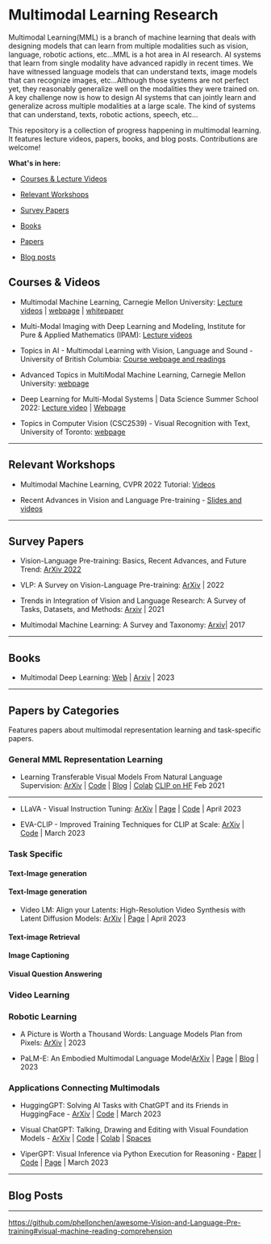 # Multimodal Learning Research

Multimodal Learning(MML) is a branch of machine learning that deals with designing models that can learn from multiple modalities such as vision, language, robotic actions, etc...MML is a hot area in AI research. AI systems that learn from single modality have advanced rapidly in recent times. We have witnessed language models that can understand texts, image models that can recognize images, etc...Although those systems are not perfect yet, they reasonably generalize well on the modalities they were trained on. A key challenge now is how to design AI systems that can jointly learn and generalize across multiple modalities at a large scale. The kind of systems that can understand, texts, robotic actions, speech, etc...

This repository is a collection of progress happening in multimodal learning. It features lecture videos, papers, books, and blog posts. Contributions are welcome!

**What's in here:**
* [Courses & Lecture Videos](#books)

* [Relevant Workshops](#relevant-workshops)

* [Survey Papers](#survey-papers)

* [Books](#books)

* [Papers](#papers-by-categories)

* [Blog posts](#blog-posts)

## Courses & Videos

* Multimodal Machine Learning, Carnegie Mellon University: [Lecture videos](https://www.youtube.com/playlist?list=PL-Fhd_vrvisNM7pbbevXKAbT_Xmub37fA) | [webpage](https://cmu-multicomp-lab.github.io/mmml-course/fall2022/schedule/) | [whitepaper](https://aclanthology.org/P17-5002.pdf)

* Multi-Modal Imaging with Deep Learning and Modeling, Institute for Pure & Applied Mathematics (IPAM): [Lecture videos](https://www.youtube.com/playlist?list=PLHyI3Fbmv0Sdctgfh7uLkabghB2H2yw3b)

* Topics in AI - Multimodal Learning with Vision, Language and Sound - University of British Columbia: [Course webpage and readings](https://www.cs.ubc.ca/~lsigal/teaching22_Term1.html)

* Advanced Topics in MultiModal Machine Learning, Carnegie Mellon University: [webpage](https://cmu-multicomp-lab.github.io/adv-mmml-course/spring2023/schedule/)

* Deep Learning for Multi-Modal Systems | Data Science Summer School 2022: [Lecture video](https://www.youtube.com/watch?v=hLxMf7EdyQs&t=1s) | [Webpage](https://ds3.ai/2022/deep-learning.html)

* Topics in Computer Vision (CSC2539) - Visual Recognition with Text, University of Toronto: [webpage](http://www.cs.utoronto.ca/~fidler/teaching/2017/CSC2539.html)

***********************
## Relevant Workshops
* Multimodal Machine Learning, CVPR 2022 Tutorial: [Videos](https://www.youtube.com/playlist?list=PLki3HkfgNEsKPcpj5Vv2P98SRAT9wxIDa)

* Recent Advances in Vision and Language Pre-training - [Slides and videos](https://vlp-tutorial.github.io)

***********************

## Survey Papers

* Vision-Language Pre-training: Basics, Recent Advances, and Future Trend: [ArXiv 2022](https://arxiv.org/abs/2210.09263)

* VLP: A Survey on Vision-Language Pre-training: [ArXiv](https://arxiv.org/abs/2202.09061) | 2022

* Trends in Integration of Vision and Language Research: A Survey of Tasks, Datasets, and Methods: [Arxiv](https://arxiv.org/pdf/1907.09358.pdf) | 2021

* Multimodal Machine Learning: A Survey and Taxonomy: [Arxiv](https://arxiv.org/abs/1705.09406)| 2017

************
## Books

* Multimodal Deep Learning: [Web](https://slds-lmu.github.io/seminar_multimodal_dl/index.html) | [Arxiv](https://arxiv.org/abs/2301.04856) | 2023

***********************
## Papers by Categories

Features papers about multimodal representation learning and task-specific papers.

### General MML Representation Learning

* Learning Transferable Visual Models From Natural Language Supervision: [ArXiv](https://arxiv.org/abs/2103.00020) | [Code](https://github.com/OpenAI/CLIP) | [Blog](https://openai.com/research/clip) | [Colab](https://colab.research.google.com/github/openai/clip/blob/master/notebooks/Interacting_with_CLIP.ipynb) [CLIP on HF](https://huggingface.co/docs/transformers/model_doc/clip)  Feb 2021

**************

* LLaVA - Visual Instruction Tuning: [ArXiv](https://arxiv.org/pdf/2304.08485.pdf) | [Page](https://llava-vl.github.io) | [Code](https://github.com/haotian-liu/LLaVA)  | April 2023

* EVA-CLIP - Improved Training Techniques for CLIP at Scale: [ArXiv](https://arxiv.org/abs/2303.15389) | [Code](https://github.com/baaivision/EVA/tree/master/EVA-CLIP) | March 2023


### Task Specific

#### Text-Image generation

#### Text-Image generation
* Video LM: Align your Latents:
High-Resolution Video Synthesis with Latent Diffusion Models: [ArXiv](https://arxiv.org/abs/2304.08818) | [Page](https://research.nvidia.com/labs/toronto-ai/VideoLDM/) | April 2023

#### Text-image Retrieval

#### Image Captioning

#### Visual Question Answering

### Video Learning

### Robotic Learning
* A Picture is Worth a Thousand Words: Language Models Plan from Pixels: [ArXiv](https://arxiv.org/pdf/2303.09031.pdf) | 2023

* PaLM-E: An Embodied Multimodal Language Model[ArXiv](https://arxiv.org/pdf/2303.03378.pdf) | [Page](https://palm-e.github.io) | [Blog](https://ai.googleblog.com/2023/03/palm-e-embodied-multimodal-language.html) | 2023

### Applications Connecting Multimodals

* HuggingGPT: Solving AI Tasks with ChatGPT and its Friends in HuggingFace - [ArXiv](https://arxiv.org/abs/2303.17580) | [Code](https://github.com/microsoft/JARVIS) | March 2023

* Visual ChatGPT: Talking, Drawing and Editing with Visual Foundation Models - [ArXiv](https://arxiv.org/abs/2303.04671) | [Code](https://github.com/microsoft/visual-chatgpt) | [Colab](https://colab.research.google.com/drive/11BtP3h-w0dZjA-X8JsS9_eo8OeGYvxXB#scrollTo=8nCGkaV0_xBP) | [Spaces](https://huggingface.co/spaces/microsoft/visual_chatgpt)

* ViperGPT: Visual Inference via Python Execution for Reasoning - [Paper](https://arxiv.org/abs/2303.08128) | [Code](https://github.com/cvlab-columbia/viper) | [Page](https://viper.cs.columbia.edu) | March 2023

***********************

## Blog Posts

******************


https://github.com/phellonchen/awesome-Vision-and-Language-Pre-training#visual-machine-reading-comprehension